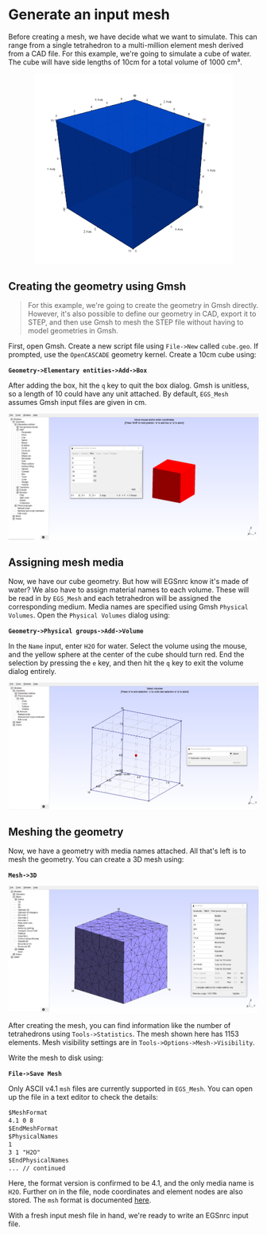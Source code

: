 # Generate an input mesh

Before creating a mesh, we have decide what we want to simulate. This can range from a single tetrahedron to a multi-million element mesh derived from a CAD file. For this example, we're going to simulate a cube of water. The cube will have side lengths of 10cm for a total volume of 1000 cm³.

<p align="center">
	<img width=400 src="./water_cube.png" alt="Water cube">
</p>

## Creating the geometry using Gmsh

> For this example, we're going to create the geometry in Gmsh directly. However, it's also possible to define our geometry in CAD, export it to STEP, and then use Gmsh to mesh the STEP file without having to model geometries in Gmsh.

First, open Gmsh. Create a new script file using `File->New` called `cube.geo`. If prompted, use the `OpenCASCADE` geometry kernel. Create a 10cm cube using:

**`Geometry->Elementary entities->Add->Box`**

After adding the box, hit the `q` key to quit the box dialog. Gmsh is unitless, so a length of 10 could have any unit attached. By default, `EGS_Mesh` assumes Gmsh input files are given in cm.

![Adding a box](./gmsh_add_box.png)

## Assigning mesh media

Now, we have our cube geometry. But how will EGSnrc know it's made of water? We also have to assign material names to each volume. These will be read in by `EGS_Mesh` and each tetrahedron will be assigned the corresponding medium. Media names are specified using Gmsh `Physical Volumes`. Open the `Physical Volumes` dialog using:

**`Geometry->Physical groups->Add->Volume`**

In the `Name` input, enter `H2O` for water. Select the volume using the mouse, and the yellow sphere at the center of the cube should turn red. End the selection by pressing the `e` key, and then hit the `q` key to exit the volume dialog entirely.

![Assigning media](./gmsh_add_media.png)

## Meshing the geometry
Now, we have a geometry with media names attached. All that's left is to mesh the geometry. You can create a 3D mesh using:

**`Mesh->3D`**

![Creating a mesh](./gmsh_mesh.png)

After creating the mesh, you can find information like the number of tetrahedrons using `Tools->Statistics`. The mesh shown here has 1153 elements. Mesh visibility settings are in `Tools->Options->Mesh->Visibility`.

Write the mesh to disk using:

**`File->Save Mesh`**

Only ASCII v4.1 `msh` files are currently supported in `EGS_Mesh`. You can open up the file in a text editor to check the details:

```text
$MeshFormat
4.1 0 8
$EndMeshFormat
$PhysicalNames
1
3 1 "H2O"
$EndPhysicalNames
... // continued
```

Here, the format version is confirmed to be 4.1, and the only media name is `H2O`. Further on in the file, node coordinates and element nodes are also stored. The `msh` format is documented [here](http://gmsh.info/doc/texinfo/gmsh.html#MSH-file-format). 

With a fresh input mesh file in hand, we're ready to write an EGSnrc input file.
